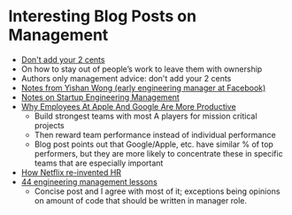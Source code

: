 # Interesting Blog Posts on Management

- [Don't add your 2 cents](https://sivers.org/2c)
- On how to stay out of people’s work to leave them with ownership
- Authors only management advice: don't add your 2 cents
- [Notes from Yishan Wong (early engineering manager at Facebook)](http://algeri-wong.com/yishan/engineering-management.html)
- [Notes on Startup Engineering Management](http://www.elidedbranches.com/2015/10/notes-on-startup-engineering-management.html?m=1)
- [Why Employees At Apple And Google Are More Productive](https://www.fastcompany.com/3068771/how-employees-at-apple-and-google-are-more-productive)
  - Build strongest teams with most A players for mission critical projects
  - Then reward team performance instead of individual performance
  - Blog post points out that Google/Apple, etc. have similar % of top performers, but they are more likely to concentrate these in specific teams that are especially important
- [How Netflix re-invented HR](https://hbr.org/2014/01/how-netflix-reinvented-hr)
- [44 engineering management lessons](http://www.defmacro.org/2014/10/03/engman.html)
  - Concise post and I agree with most of it; exceptions being opinions on amount of code that should be written in manager role.